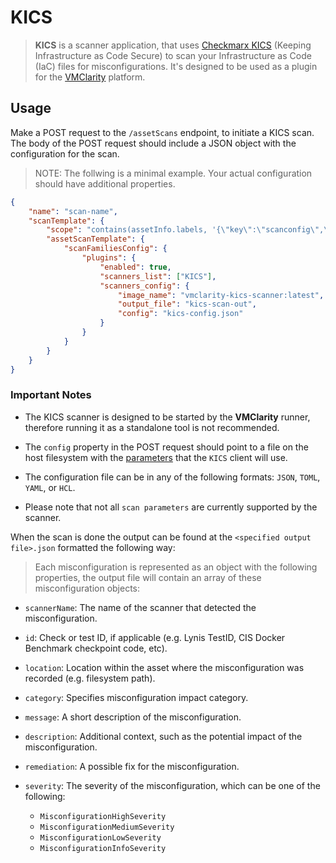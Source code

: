 # KICS

> **KICS** is a scanner application, that uses [Checkmarx KICS](https://checkmarx.com/product/opensource/kics-open-source-infrastructure-as-code-project/) (Keeping Infrastructure as Code Secure) to scan your Infrastructure as Code (IaC) files for misconfigurations. It's designed to be used as a plugin for the [VMClarity](https://openclarity.io/docs/vmclarity/) platform.

## Usage

Make a POST request to the `/assetScans` endpoint, to initiate a KICS scan. The body of the POST request should include a JSON object with the configuration for the scan.

> NOTE: The follwing is a minimal example. Your actual configuration should have additional properties.

```json
{
    "name": "scan-name",
    "scanTemplate": {
        "scope": "contains(assetInfo.labels, '{\"key\":\"scanconfig\",\"value\":\"test\"}')",
        "assetScanTemplate": {
            "scanFamiliesConfig": {
                "plugins": {
                    "enabled": true,
                    "scanners_list": ["KICS"],
                    "scanners_config": {
                        "image_name": "vmclarity-kics-scanner:latest",
                        "output_file": "kics-scan-out",
                        "config": "kics-config.json"
                    }
                }
            }
        }
    }
}
```

### Important Notes

- The KICS scanner is designed to be started by the **VMClarity** runner, therefore running it as a standalone tool is not recommended.

- The `config` property in the POST request should point to a file on the host filesystem with the [parameters](https://github.com/Checkmarx/kics/blob/e387aa2505a3207e1087520972e0e52f7e0e6fdf/pkg/scan/client.go#L54) that the `KICS` client will use.

- The configuration file can be in any of the following formats: `JSON`, `TOML`, `YAML`, or `HCL`.

- Please note that not all `scan parameters` are currently supported by the scanner.

When the scan is done the output can be found at the `<specified output file>.json` formatted the following way:

> Each misconfiguration is represented as an object with the following properties, the output file will contain an array of these misconfiguration objects:

- `scannerName`: The name of the scanner that detected the misconfiguration.
- `id`: Check or test ID, if applicable (e.g. Lynis TestID, CIS Docker Benchmark checkpoint code, etc).
- `location`: Location within the asset where the misconfiguration was recorded (e.g. filesystem path).
- `category`: Specifies misconfiguration impact category.
- `message`: A short description of the misconfiguration.
- `description`: Additional context, such as the potential impact of the misconfiguration.
- `remediation`: A possible fix for the misconfiguration.
- `severity`: The severity of the misconfiguration, which can be one of the following:

  - `MisconfigurationHighSeverity`
  - `MisconfigurationMediumSeverity`
  - `MisconfigurationLowSeverity`
  - `MisconfigurationInfoSeverity`
